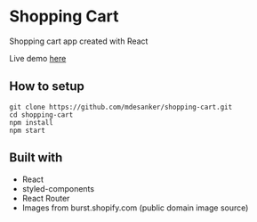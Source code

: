 # Shopping Cart

Shopping cart app created with React

Live demo [here](http://mdesanker.github.io/shopping-cart/)

## How to setup

```
git clone https://github.com/mdesanker/shopping-cart.git
cd shopping-cart
npm install
npm start
```

## Built with

- React
- styled-components
- React Router
- Images from burst.shopify.com (public domain image source)
